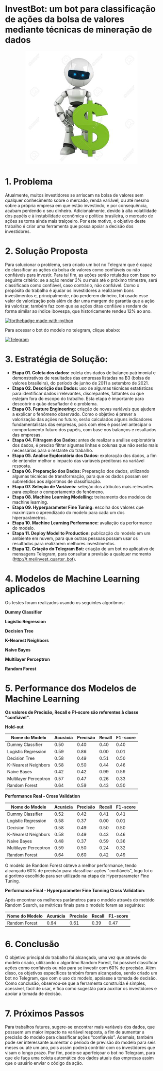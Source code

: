 # InvestBot: um bot para classificação de ações da bolsa de valores mediante técnicas de mineração de dados

<p align='center'>
    <img src='img/bot.jpg'>
</p>

# 1. Problema

Atualmente, muitos investidores se arriscam na bolsa de valores sem qualquer conhecimento sobre o mercado, renda variável, ou até mesmo sobre a própria empresa em que estão investindo, e por consequência, acabam perdendo o seu dinheiro. Adicionalmente, devido à alta volatilidade dos papéis e à instabilidade econômica e política brasileira, o mercado de ações se torna ainda mais traiçoeiro. Por este motivo, o objetivo deste trabalho é criar uma ferramenta que possa apoiar a decisão dos investidores.

# 2. Solução Proposta

Para solucionar o problema, será criado um bot no Telegram que é capaz de classificar as ações da bolsa de valores como confiáveis ou não confiáveis para investir. Para tal fim, as ações serão rotuladas com base no seguinte critério: se a ação render 3% ou mais até o próximo trimestre, será classificada como confiável, caso contrário, não confiável. Como o propósito do trabalho é ajudar os investidores a realizarem bons investimentos e, principalmente, não perderem dinheiro, foi usado esse valor de valorização pois além de dar uma margem de garantia que a ação irá valorizar, também faz com que as ações ditas confiáveis rendam de forma similar ao índice ibovespa, que historicamente rendeu 12% ao ano.

[![forthebadge made-with-python](http://ForTheBadge.com/images/badges/made-with-python.svg)](https://www.python.org/)

Para acessar o bot do modelo no telegram, clique abaixo:

[<img alt="Telegram" src="https://img.shields.io/badge/Telegram-2CA5E0?style=for-the-badge&logo=telegram&logoColor=white"/>](http://t.me/invest_quarter_bot)

# 3. Estratégia de Solução:

- **Etapa 01. Coleta dos dados:** coleta dos dados de balanço patrimonial e demonstrativos de resultados das empresas listadas na B3 (bolsa de valores brasileira), do período de junho de 2011 a setembro de 2021.
- **Etapa 02. Descrição dos Dados:** uso de algumas técnicas estatísticas para identificar dados irrelevantes, discrepantes, faltantes ou que estejam fora do escopo do trabalho. Esta etapa é importante para descobrir o quão desafiador é o problema.
- **Etapa 03. Feature Engineering:** criação de novas variáveis que ajudem a explicar o fenômeno observado. Como o objetivo é prever a valorização das ações no futuro, serão calculados alguns indicadores fundamentalistas das empresas, pois com eles é possível antecipar o comportamento futuro dos papéis, com base nos balanços e resultados das empresas.
- **Etapa 04. Filtragem dos Dados:** antes de realizar a análise exploratória dos dados, é preciso filtrar algumas linhas e colunas que não serão mais necessárias para o restante do trabalho.
- **Etapa 05. Análise Exploratória dos Dados:** exploração dos dados, a fim de entender melhor o impacto das variáveis preditoras na variável resposta.
- **Etapa 06. Preparação dos Dados:** Preparação dos dados, utilizando algumas técnicas de transformação, para que os dados possam ser submetidos aos algoritmos de classificação.
- **Etapa 07. Seleção de Variáveis:** seleção dos atributos mais relevantes para explicar o comportamento do fenômeno.
- **Etapa 08. Machine Learning Modelling:** treinamento dos modelos de machine learning.
- **Etapa 09. Hyperparameter Fine Tuning:** escolha dos valores que maximizam o aprendizado do modelo para cada um dos hiperparâmetros.
- **Etapa 10. Machine Learning Performance:** avaliação da performance do modelo.
- **Etapa 11. Deploy Model to Production:** publicação do modelo em um ambiente em nuvem, para que outras pessoas possam usar os resultados para realizarem melhores investimentos.
- **Etapa 12. Criação do Telegram Bot:** criação de um bot no aplicativo de mensagens Telegram, para consultar a previsão a qualquer momento (http://t.me/invest_quarter_bot). 

# 4. Modelos de Machine Learning aplicados

Os testes foram realizados usando os seguintes algoritmos:

**Dummy Classifier**

**Logistic Regression**

**Decision Tree**

**K-Nearest Neighbors**

**Naive Bayes**

**Multilayer Perceptron**

**Random Forest**

# 5. Performance dos Modelos de Machine Learning

**Os valores de Precisão, Recall e F1-score são referentes à classe "confiável"**.

**Hold-out** 

| Nome do Modelo | Acurácia | Precisão    | Recall  | F1-score |
|-----------|---------|-----------|---------|---------|
|  Dummy Classifier  | 0.50 | 0.40 | 0.40  | 0.40 |
|  Logistic Regression	| 0.59 | 0.86 | 0.00   | 0.01 |
|  Decision Tree  | 0.58 | 0.49 | 0.51   | 0.50 |
|  K-Nearest Neighbors  | 0.58 | 0.50 | 0.44  | 0.46 |
|  Naive Bayes | 0.42 | 0.42 | 0.99  | 0.59 |
|  Multilayer Perceptron | 0.57 | 0.47 | 0.26 | 0.33 |
|  Random Forest | 0.64 | 0.59 | 0.43 | 0.50 |

**Performance Real - Cross Validation**

| Nome do Modelo | Acurácia | Precisão | Recall  | F1-score |
|-----------|---------|-----------|---------|---------|
|  Dummy Classifier | 0.52 | 0.42 | 0.41   | 0.41 |
|  Logistic Regression	| 0.58 | 0.37 | 0.00   | 0.01 |
|  Decision Tree  | 0.58 | 0.49 | 0.50   | 0.50 |
|  K-Nearest Neighbors  | 0.58 | 0.49 | 0.43  | 0.46 |
|  Naive Bayes | 0.48 | 0.37 | 0.59  | 0.36 |
|  Multilayer Perceptron | 0.59 | 0.50 | 0.24 | 0.32 |
|  Random Forest | 0.64 | 0.60 | 0.42 | 0.49 |

O modelo de Random Forest obteve a melhor performance, tendo alcançado 60% de precisão para classificar ações "confiáveis", logo foi o algoritmo escolhido para ser utilizado na etapa de Hyperparameter Fine Tuning.

**Performance Final - Hyperparameter Fine Tunning Cross Validation**:

Após encontrar os melhores parâmetros para o modelo através do metódo Random Search, as métricas finais para o modelo foram as seguintes:

| Nome do Modelo | Acurácia | Precisão | Recall  | F1-score |
|-----------|---------|-----------|---------|---------|
|  Random Forest | 0.64 | 0.61 | 0.39   | 0.47 |

# 6. Conclusão

O objetivo principal do trabalho foi alcançado, uma vez que através do modelo criado, utilizando o algoritmo Random Forest, foi possível classificar ações como confiáveis ou não para se investir com 60% de precisão. Além disso, os objetivos específicos também foram alcançados, sendo criado um bot no Telegram, que com o uso do modelo, apoiasse a tomada de decisão. Como conclusão, observou-se que a ferramenta construída é simples, acessível, fácil de usar, e fica como sugestão para auxiliar os investidores e apoiar a tomada de decisão.

# 7. Próximos Passos

Para trabalhos futuros, sugere-se encontrar mais variáveis dos dados, que possuem um maior impacto na variável resposta, a fim de aumentar a precisão do modelo para
classificar ações “confiáveis”. Ademais, também pode ser interessante aumentar o período de previsão do modelo para seis meses ou até um ano, pois assim poderá contribir com os investidores que visam o longo prazo. Por fim, pode-se aperfeiçoar o bot no Telegram, para que ele faça uma coleta automática dos dados atuais das empresas assim que o usuário enviar o código da ação.
